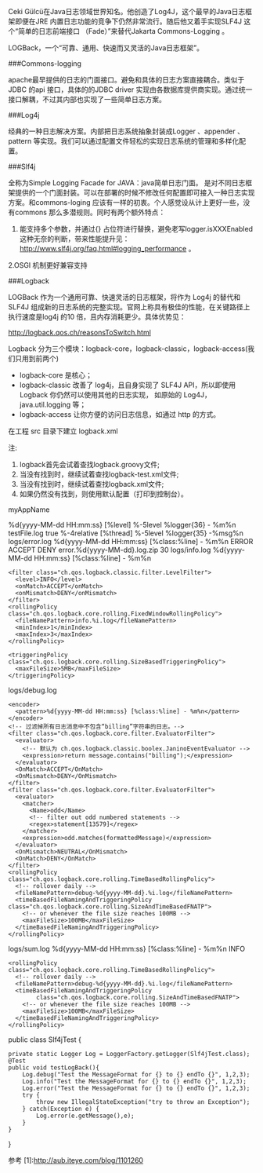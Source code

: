 
Ceki Gülcü在Java日志领域世界知名。他创造了Log4J，这个最早的Java日志框架即便在JRE
内置日志功能的竞争下仍然非常流行。随后他又着手实现SLF4J 这个“简单的日志前端接口
（Fade）”来替代Jakarta Commons-Logging 。

LOGBack，一个“可靠、通用、快速而又灵活的Java日志框架”。

###Commons-logging

apache最早提供的日志的门面接口。避免和具体的日志方案直接耦合。类似于JDBC 的api
接口，具体的的JDBC driver
实现由各数据库提供商实现。通过统一接口解耦，不过其内部也实现了一些简单日志方案。

###Log4j

经典的一种日志解决方案。内部把日志系统抽象封装成Logger 、appender
、pattern 等实现。我们可以通过配置文件轻松的实现日志系统的管理和多样化配置。

###Slf4j

全称为Simple Logging Facade for JAVA：java简单日志门面。
是对不同日志框架提供的一个门面封装。可以在部署的时候不修改任何配置即可接入一种日志实现方案。和commons-loging
应该有一样的初衷。个人感觉设从计上更好一些，没有commons
那么多潜规则。同时有两个额外特点：

1. 能支持多个参数，并通过{} 占位符进行替换，避免老写logger.isXXXEnabled
这种无奈的判断，带来性能提升见：http://www.slf4j.org/faq.html#logging_performance 。

2.OSGI 机制更好兼容支持

###Logback

LOGBack 作为一个通用可靠、快速灵活的日志框架，将作为 Log4j 的替代和 SLF4J
组成新的日志系统的完整实现。官网上称具有极佳的性能，在关键路径上执行速度是log4j
的10 倍，且内存消耗更少。具体优势见：

http://logback.qos.ch/reasonsToSwitch.html

Logback 分为三个模块：logback-core，logback-classic，logback-access(我们只用到前两个)

* logback-core 是核心；
* logback-classic 改善了 log4j，且自身实现了 SLF4J API，所以即使用 Logback 你仍然可以使用其他的日志实现，
如原始的 Log4J，java.util.logging 等；
* logback-access 让你方便的访问日志信息，如通过 http 的方式。

在工程 src 目录下建立 logback.xml

注:
1. logback首先会试着查找logback.groovy文件;
2. 当没有找到时，继续试着查找logback-test.xml文件;
3. 当没有找到时，继续试着查找logback.xml文件;
4. 如果仍然没有找到，则使用默认配置（打印到控制台）。

<?xml version="1.0" encoding="UTF-8"?>

<!--
scan      : 当此属性设置为 true 时，配置文件如果发生改变，将会被重新加载，默认值为 true。
scanPeriod: 设置监测配置文件是否有修改的时间间隔，如果没有给出时间单位，默认单位是毫秒。当 scan 为 true 时，此属性生效。默认的时间间隔为1分钟。
debug     : 当此属性设置为 true 时，将打印出 logback 内部日志信息，实时查看 logback 运行状态。默认值为 false。
-->
<configuration debug="true" scan="true" scanPeriod="30 seconds">

  <!--
  每个 logger 都关联到 logger 上下文，默认上下文名称为 "default"。但可以使用 <contextName> 设置成其他名字，
  用于区分不同应用程序的记录。一旦设置，不能修改。
  -->
  <contextName>myAppName</contextName>

  <!--
  用来定义变量值的标签，<property> 有两个属性，name 和 value; 其中 name 的值是变量的名称, value 的值时变量定义的值。
  通过 <property> 定义的值会被插入到 logger 上下文中。定义变量后，可以使 "${}" 来使用变量。

  例如使用<property>定义上下文名称，然后在<contentName>设置logger上下文时使用。
  <property name="APP_Name" value="myAppName" />
  <contextName>${myAppName}</contextName>
  -->

  <!--
  timestamp 有两个属性
    key        : 标识此 <timestamp> 的名字;
    datePattern: 设置将当前时间（解析配置文件的时间）转换为字符串的模式，遵循 java.txt.SimpleDateFormat 的格式。

  例如将解析配置文件的时间作为上下文名称:

  <timestamp key="bySecond" datePattern="yyyyMMdd'T'HHmmss"/>
  <contextName>${bySecond}</contextName>
  -->

  <!-- 以下每个配置的 filter 是过滤掉输出文件里面，会出现高级别文件，依然出现低级别的日志信息，通过filter 过滤只记录本级别的日志-->

  <!--
  <appender> 是 <configuration> 的子节点，是负责写日志的组件。
  <appender> 有两个必要属性 name 和 class。name 指定 appender 名称，class 指定 appender 的全限定名。
  另外还有 SocketAppender、SMTPAppender、DBAppender、SyslogAppender、SiftingAppender，并不常用，参考官方文档。当然编写自己的 Appender。
  -->

  <!--
  Filter 过滤器，执行一个过滤器会有返回个枚举值，即 DENY，NEUTRAL，ACCEPT其中之一。
    返回DENY，日志将立即被抛弃不再经过其他过滤器；
    返回 NEUTRAL，有序列表里的下个过滤器过接着处理日志；
    返回ACCEPT，日志会被立即处理，不再经过剩余过滤器。

  过滤器被添加到 <Appender> 中，为 <Appender> 添加一个或多个过滤器后，可以用任意条件对日志进行过滤。
  <Appender> 有多个过滤器时，按照配置顺序执行。
  -->

  <!--
  ConsoleAppender 把日志添加到控制台，有以下子节点：
  <encoder>: 对日志进行格式化。（具体参数见下例）
  <target> : 字符串 System.out 或者 System.err ，默认 System.out ；
  -->
  <appender name="STDOUT" class="ch.qos.logback.core.ConsoleAppender">
    <!--
    encoders 默认配置为 ch.qos.logback.classic.encoder.PatternLayoutEncoder
    -->
    <encoder>
        <pattern>%d{yyyy-MM-dd HH:mm:ss} [%level] %-5level %logger{36} - %m%n</pattern>
        <!-- 常用的Pattern变量,大家可打开该pattern进行输出观察 -->
        <!--
          <pattern>
              %d{yyyy-MM-dd HH:mm:ss} [%level] - %msg%n
              Logger           : %logger{length}
              Class            : %class{length} //尽量避免使用，除非执行速度不造成任何问题。
              contextName      :
              File             : %file   //尽量避免使用，除非执行速度不造成任何问题。
              Caller           : %caller{depth}
              Line: %line   //尽量避免使用，除非执行速度不造成任何问题。
              Message: %m
              Method: %M    //尽量避免使用，除非执行速度不造成任何问题。
              Relative: %relative //输出从程序启动到创建日志记录的时间
              Thread: %thread
              Exception: %ex
              xException: %xEx
              nopException: %nopex
              rException: %rEx
              Marker: %marker
              replace(p){r, t} //p 为日志内容，r 是正则表达式，将 p 中符合 r 的内容替换为 t。例如， "%replace(%msg){'\s', ''}"
              %n
              "%" : "\%"
              "-[N]" : 左对齐, 接着是最小宽度修饰符，用十进制数表示。小则填充,大不截断
              ".[N]" : 最大宽度修饰符，符号是点号后面加十进制数。如果字符大于最大宽度，则从前面截断。
              ".-[N]": 最大宽度修饰符，符号是点号后面加十进制数。如果字符大于最大宽度，从尾部截断。
                       例如: %-4relative : 表示，将输出从程序启动到创建日志记录的时间 进行左对齐且最小宽度为 4。
          </pattern>
           -->
    </encoder>
  </appender>


  <!--
  FileAppender 把日志添加到文件，有以下子节点:
  <file>      : 被写入的文件名，可以是相对目录，也可以是绝对目录，如果上级目录不存在会自动创建，没有默认值。
  <append>    : 如果是 true，日志被追加到文件结尾，如果是 false，清空现存文件，默认是 true。
  <encoder>   : 对记录事件进行格式化。（具体参数见例子）
  <prudent>   : 如果是 true，日志会被安全的写入文件，即使其他的 FileAppender 也在向此文件做写入操作，效率低，默认是 false。
  -->
  <appender name="FILE" class="ch.qos.logback.core.FileAppender">
     <file>testFile.log</file>
     <append>true</append>
     <encoder>
        <pattern>%-4relative [%thread] %-5level %logger{35} -%msg%n</pattern>
     </encoder>
  </appender>

  <!--
  RollingFileAppender 滚动记录文件，先将日志记录到指定文件，当符合某个条件时，将日志记录到其他文件。有以下子节点:
  <file>             : 被写入的文件名，可以是相对目录，也可以是绝对目录，如果上级目录不存在会自动创建，没有默认值。
  <append>           : 如果是 true，日志被追加到文件结尾，如果是 false，清空现存文件，默认是 true。
  <encoder>          : 对记录事件进行格式化。（具体参数见例子）
  <rollingPolicy>    : 当发生滚动时，决定 RollingFileAppender 的行为，涉及文件移动和重命名。
  <triggeringPolicy >: 告知 RollingFileAppender 合适激活滚动。
  <prudent>          : 当为true时，不支持 FixedWindowRollingPolicy。支持 TimeBasedRollingPolicy，
                       但是有两个限制，1 不支持也不允许文件压缩，2 不能设置file属性，必须留空。

  -->

  <!--
  rollingPolicy 策略如下:

  TimeBasedRollingPolicy 最常用的滚动策略，它根据时间来制定滚动策略，既负责滚动也负责触发滚动。有以下子节点：
    <fileNamePattern> : 必要节点，包含文件名及 "%d" 转换符， "%d" 可以包含一个 java.text.SimpleDateFormat 指定的时间格式，
                        如: %d{yyyy-MM}。如果直接使用 %d，默认格式是 yy
    <maxHistory>      : 可选节点，控制保留的归档文件的最大数量，超出数量就删除旧文件。假设设置每个月滚动，且
                        <maxHistory>是 6，则只保存最近 6 天的文件，删除之前的旧文件。注意，删除旧文件时，那些为了归档而
                        创建的目录也会被删除。
    RollingFileAppender 的 file 字节点可有可无，通过设置 file，可以为活动文件和归档文件指定不同位置，当前日志总是记录到 file
    指定的文件（活动文件），活动文件的名字不会改变；如果没设置 file，活动文件的名字会根据 fileNamePattern 的值，每隔一段时间改
    变一次。"/" 或者 "\" 会被当做目录分隔符。

  FixedWindowRollingPolicy 根据固定窗口算法重命名文件的滚动策略。有以下子节点:
    <minIndex>        : 窗口索引最小值
    <maxIndex>        : 窗口索引最大值，当用户指定的窗口过大时，会自动将窗口设置为 12。
    <fileNamePattern >: 必须包含 "%i" 例如，假设最小值和最大值分别为 1 和 2，命名模式为 mylog%i.log, 会产生归档文件
                        mylog1.log 和 mylog2.log。还可以指定文件压缩选项，例如: mylog%i.log.gz 或者 log%i.log.zip

  -->

  <!--
  LevelFilter： 级别过滤器，根据日志级别进行过滤。如果日志级别等于配置级别，过滤器会根据 onMath
  和 onMismatch 接收或拒绝日志。有以下子节点:
    <level>      : 设置过滤级别
    <onMatch>    : 用于配置符合过滤条件的操作
    <onMismatch> : 用于配置不符合过滤条件的操作
  -->
  
  <!--
  triggeringPolicy 触发策略

  SizeBasedTriggeringPolicy 查看当前活动文件的大小，如果超过指定大小会告知 RollingFileAppender 触发当前活动文件滚动。
    <maxFileSize>             : 这是活动文件的大小，默认值是10MB。
  -->

  <!-- 按日期区分的滚动日志 -->
  <appender name="ERROR-OUT" class="ch.qos.logback.core.rolling.RollingFileAppender">
    <file>logs/error.log</file>
    <encoder>
      <pattern>%d{yyyy-MM-dd HH:mm:ss} [%class:%line] - %m%n</pattern>
    </encoder>
    <!-- 如果没有 filter, 日志级别参考 root, 增加过滤器, 则只输出 ERROR -->
    <filter class="ch.qos.logback.classic.filter.LevelFilter">
      <level>ERROR</level>
      <onMatch>ACCEPT</onMatch>
      <onMismatch>DENY</onMismatch>
    </filter>
    <rollingPolicy class="ch.qos.logback.core.rolling.TimeBasedRollingPolicy">
      <!-- daily rollover -->
      <fileNamePattern>error.%d{yyyy-MM-dd}.log.zip</fileNamePattern>
      <!-- keep 30 days of history -->
      <maxHistory>30</maxHistory>
    </rollingPolicy>
  </appender>

  <!-- 按文件大小区分的滚动日志 -->
  <appender name="INFO-OUT" class="ch.qos.logback.core.rolling.RollingFileAppender">
    <file>logs/info.log</file>
    <encoder>
      <pattern>%d{yyyy-MM-dd HH:mm:ss} [%class:%line] - %m%n</pattern>
    </encoder>

    <filter class="ch.qos.logback.classic.filter.LevelFilter">
      <level>INFO</level>
      <onMatch>ACCEPT</onMatch>
      <onMismatch>DENY</onMismatch>
    </filter>
    <rollingPolicy class="ch.qos.logback.core.rolling.FixedWindowRollingPolicy">
      <fileNamePattern>info.%i.log</fileNamePattern>
      <minIndex>1</minIndex>
      <maxIndex>3</maxIndex>
    </rollingPolicy>

    <triggeringPolicy class="ch.qos.logback.core.rolling.SizeBasedTriggeringPolicy">
      <maxFileSize>5MB</maxFileSize>
    </triggeringPolicy>
  </appender>

  <!--
  EvaluatorFilter 求值过滤器，评估、鉴别日志是否符合指定条件。
  需要额外的两个JAR包，commons-compiler.jar和janino.jar有以下子节点：

  <evaluator>  : 鉴别器，常用的鉴别器是 JaninoEventEvaluato，也是默认的鉴别器，它以任意的 java 布尔值表达式作为求值条件，
                 求值条件在配置文件解释成功被动态编译，布尔值表达式返回 true 就表示符合过滤条件。evaluator 有个子标签
                 <expression>，用于配置求值条件, 求值表达式作用于当前日志，logback 向求值表达式暴露日志的各种字段：
                 event              LoggingEvent
                 message            String
                 formatedMessage    String
                 logger             String
                 loggerContext      LoggerContextVO
                 level              int
                 timeStamp          long
                 marker             Marker
                 mdc                Map
                 throwable          java.lang.Throwable
                 throwableProxy     IThrowableProxy

  <onMatch>    : 用于配置符合过滤条件的操作
  <onMismatch> : 用于配置不符合过滤条件的操作
  <matcher>    : 匹配器，尽管可以使用 String 类的 matches() 方法进行模式匹配，但会导致每次调用过滤器时都会创建一个新的
                 Pattern 对象，为了消除这种开销，可以预定义一个或多个 matcher 对象，定以后就可以在求值表达式中重复引用。
                 <matcher> 是 <evaluator> 的子标签。
                 <matcher> 中包含两个子标签，一个是 <name>，用于定义 matcher 的名字，求值表达式中使用这个名字来引用 matcher；
                 另一个是 <regex>，用于配置匹配条件。
  -->

  <!-- 按日期和大小区分的滚动日志 -->
  <appender name="DEBUG-OUT" class="ch.qos.logback.core.rolling.RollingFileAppender">
    <file>logs/debug.log</file>

    <encoder>
      <pattern>%d{yyyy-MM-dd HH:mm:ss} [%class:%line] - %m%n</pattern>
    </encoder>
    <!-- 过滤掉所有日志消息中不包含“billing”字符串的日志。-->
    <filter class="ch.qos.logback.core.filter.EvaluatorFilter">
      <evaluator>
        <!-- 默认为 ch.qos.logback.classic.boolex.JaninoEventEvaluator -->
        <expression>return message.contains("billing");</expression>
      </evaluator>
      <OnMatch>ACCEPT</OnMatch>
      <OnMismatch>DENY</OnMismatch>
    </filter>
    <filter class="ch.qos.logback.core.filter.EvaluatorFilter">
      <evaluator>
        <matcher>
          <Name>odd</Name>
          <!-- filter out odd numbered statements -->
          <regex>statement[13579]</regex>
        </matcher>
        <expression>odd.matches(formattedMessage)</expression>
      </evaluator>
      <OnMismatch>NEUTRAL</OnMismatch>
      <OnMatch>DENY</OnMatch>
    </filter>
    <rollingPolicy class="ch.qos.logback.core.rolling.TimeBasedRollingPolicy">
      <!-- rollover daily -->
      <fileNamePattern>debug-%d{yyyy-MM-dd}.%i.log</fileNamePattern>
      <timeBasedFileNamingAndTriggeringPolicy class="ch.qos.logback.core.rolling.SizeAndTimeBasedFNATP">
        <!-- or whenever the file size reaches 100MB -->
        <maxFileSize>100MB</maxFileSize>
      </timeBasedFileNamingAndTriggeringPolicy>
    </rollingPolicy>
  </appender>

  <!--
  ThresholdFilter 级别阀值过滤
  临界值过滤器，过滤掉低于指定临界值的日志。当日志级别等于或高于临界值时，过滤器返回NEUTRAL；当日志级别低于临界值时，日志会被拒绝。
  -->
  <appender name="SUM-OUT" class="ch.qos.logback.core.rolling.RollingFileAppender">
    <file>logs/sum.log</file>
    <encoder>
      <pattern>%d{yyyy-MM-dd HH:mm:ss} [%class:%line] - %m%n</pattern>
    </encoder>
    <!-- deny all events with a level below INFO, that is TRACE and DEBUG -->
    <filter class="ch.qos.logback.classic.filter.ThresholdFilter">
      <level>INFO</level>
    </filter>

    <rollingPolicy class="ch.qos.logback.core.rolling.TimeBasedRollingPolicy">
      <!-- rollover daily -->
      <fileNamePattern>debug-%d{yyyy-MM-dd}.%i.log</fileNamePattern>
      <timeBasedFileNamingAndTriggeringPolicy
            class="ch.qos.logback.core.rolling.SizeAndTimeBasedFNATP">
        <!-- or whenever the file size reaches 100MB -->
        <maxFileSize>100MB</maxFileSize>
      </timeBasedFileNamingAndTriggeringPolicy>
    </rollingPolicy>
  </appender>

  <!-- 从高到地低 OFF 、 FATAL 、 ERROR 、 WARN 、 INFO 、 DEBUG 、 TRACE 、 ALL -->
  <!-- 日志输出规则  根据当前 ROOT 级别，日志输出时，级别高于 root 默认的级别时会输出 -->
  <!--
  <loger> 仅有一个 name 属性，一个可选的 level 和一个可选的 addtivity 属性。
  name:  用来指定受此loger约束的某一个包或者具体的某一个类。
  level: 用来设置打印级别，大小写无关: TRACE, DEBUG, INFO, WARN, ERROR, ALL 和
         OFF，还有一个特殊值 INHERITED 或者同义词 NULL，代表强制执行上级的级别。
         如果未设置此属性，那么当前 loger 将会继承上级的级别。
  addtivity: 是否向上级 loger 传递打印信息。默认是 true。
  <loger> 可以包含零个或多个<appender-ref>元素，标识这个 appender 将会添加到这个 loger。
  -->

  <!--
  logback 为 java 中的包, 将控制 logback 包下的所有类的日志的打印，但是并没用设置打印级别，
  所以继承他的上级 <root> 的日志级别"DEBUG"；
  没有设置addtivity，默认为true，将此loger的打印信息向上级传递；
  没有设置appender，此loger本身不打印任何信息。
  -->
  <logger name="logback"/>

  <!--
  控制 logback.LogbackDemo 类的日志打印，打印级别为 "INFO";
  additivity 属性为 false，表示此 loger 的打印信息不再向上级传递,
  指定了名字为"STDOUT" 的 appender.
  logback.LogbackDemo: 类的全路径
  注意: 如果将 additivity 改为 true, 日志打印了两次，因为打印信息向上级传递，logger 本身打印一次，root 接到后又打印一次
  -->
  <logger name="logback.LogbackDemo" level="INFO" additivity="false">
    <appender-ref ref="STDOUT"/>
  </logger>

  <!--
  <root> 也是 <loger> 元素，但是它是根 loger. 因为已经被命名为 "root", 只有一个 level 属性.
  level: 默认是DEBUG。
  <root> 可以包含零个或多个<appender-ref>元素，标识这个appender将会添加到这个loger。
  -->
  <root level="DEBUG">
    <!-- 将root的打印级别设置为"DEBUG"，指定了名字为"STDOUT"的appender。-->
    <appender-ref ref="STDOUT" />
    <appender-ref ref="ERROR-OUT" />
    <appender-ref ref="INFO-OUT" />
    <appender-ref ref="DEBUG-OUT" />
    <appender-ref ref="SUM-OUT" />
  </root>
</configuration>


public class Slf4jTest {

    private static Logger Log = LoggerFactory.getLogger(Slf4jTest.class);
    @Test
    public void testLogBack(){
        Log.debug("Test the MessageFormat for {} to {} endTo {}", 1,2,3);
        Log.info("Test the MessageFormat for {} to {} endTo {}", 1,2,3);
        Log.error("Test the MessageFormat for {} to {} endTo {}", 1,2,3);
        try {
            throw new IllegalStateException("try to throw an Exception");
        } catch(Exception e) {
            Log.error(e.getMessage(),e);
        }
    }
}

参考
[1]:http://aub.iteye.com/blog/1101260
